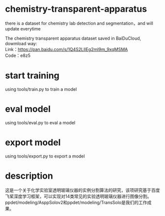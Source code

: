 # chemistry-transparent-apparatus
there is  a dataset for chemistry lab detection and segmentation，and will update everytime

The chemistry transparent apparatus dataset saved in BaiDuCloud, dowmload way:  
Link：https://pan.baidu.com/s/1Q4S2LIlEg2mI9m_9xqMSMA  
Code：e8z5 

# start training
using tools/train.py to train a model

# eval model
using tools/eval.py to eval a model

# export model
using tools/export.py to export a model

# description
这是一个关于化学实验室透明玻璃仪器的实例分割算法的研究，该项研究基于百度飞桨深度学习框架，可以实现对14类常见的实验透明玻璃仪器进行图像分割。
 ppdet/modeling/AsppSolov2和ppdet/modeling/TransSolo是我们的工作成果。
